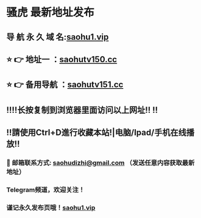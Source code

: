 # 骚虎 最新地址发布 
## 导 航 永 久 域 名:[saohu1.vip](https://saohutv150.cc:8888/?channel=boke3)
## ⭐️ 👉 地址一 ：[saohutv150.cc](https://saohutv150.cc:8888/?channel=boke3)
## ⭐️ 👉 备用导航 ：[saohutv151.cc](https://saohutv151.cc:8888/?channel=boke3)
## ‼️‼️长按复制到浏览器里面访问以上网址‼️  ‼️
## ‼️請使用Ctrl+D進行收藏本站!|电脑/Ipad/手机在线播放‼️
### 📧 邮箱联系方式: saohudizhi@gmail.com （发送任意内容获取最新地址）
### Telegram频道，欢迎关注！
### 谨记永久发布页哦！[saohu1.vip](https://saohu1.vip)

